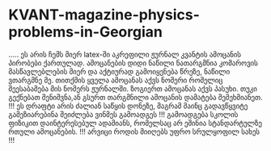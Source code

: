 # KVANT-magazine-physics-problems-in-Georgian
.....
ეს არის ჩემს მიერ latex-ში აკრეფილი ჟურნალ კვანტის ამოცანის პირობები ქართულად.
ამოცანების დიდი ნაწილი ნათარგმნია კომაროვის მასწავლებლების მიერ და აქტიურად გამოიყენება წრეზე, ნაწილი ვთარგმნე მე.
თითქმის ყველა ამოცანას აქვს ნომერი რომელიც შეესაბამება მის ნომერს ჟურნალში.
ზოგიერთ ამოცანას აქვს პასუხი.
თუკი გექნებათ შენიშვნა,ან გსურთ თარგმნილი ამოცანის დამატება შემეხმიანეთ. 
!!! ეს დრაფტი არის ძალიან საწყის დონეზე, მაგრამ მაინც გადავწყვიტე გამეზიარებინა შეიძლება ვინმეს გამოადგეს !!!
გამოადგება სკოლის ფიზიკით დაინტერესებულ ადამიანს, რომელსაც არ ეშინია სტანდარტულზე რთული ამოცანების.
!!! არვიცი როდის მიიღებს უფრო სრულყოფილ სახეს !!!
